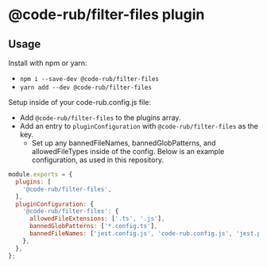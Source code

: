 # @code-rub/filter-files plugin

## Usage

Install with npm or yarn:
- `npm i --save-dev @code-rub/filter-files`
- `yarn add --dev @code-rub/filter-files`

Setup inside of your code-rub.config.js file:
- Add `@code-rub/filter-files` to the plugins array.
- Add an entry to `pluginConfiguration` with `@code-rub/filter-files` as the key.
  - Set up any bannedFileNames, bannedGlobPatterns, and allowedFileTypes inside of the config. Below is an example configuration, as used in this repository.

```javascript
module.exports = {
  plugins: [
    '@code-rub/filter-files',
  ],
  pluginConfiguration: {
    '@code-rub/filter-files': {
      allowedFileExtensions: ['.ts', '.js'],
      bannedGlobPatterns: ['*.config.ts'],
      bannedFileNames: ['jest.config.js', 'code-rub.config.js', 'jest.preset.js'],
    },
  },
};
```
